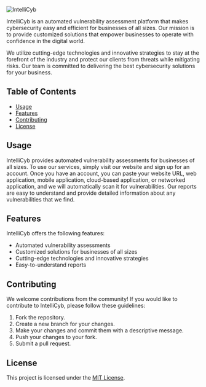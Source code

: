 ![IntelliCyb](https://github.com/IntelliCyb/.github/blob/main/profile/lgo-wide.png)

IntelliCyb is an automated vulnerability assessment platform that makes cybersecurity easy and efficient for businesses of all sizes. Our mission is to provide customized solutions that empower businesses to operate with confidence in the digital world.

We utilize cutting-edge technologies and innovative strategies to stay at the forefront of the industry and protect our clients from threats while mitigating risks. Our team is committed to delivering the best cybersecurity solutions for your business.

## Table of Contents

- [Usage](#usage)
- [Features](#features)
- [Contributing](#contributing)
- [License](#license)

## Usage

IntelliCyb provides automated vulnerability assessments for businesses of all sizes. To use our services, simply visit our website and sign up for an account. Once you have an account, you can paste your website URL, web application, mobile application, cloud-based application, or networked application, and we will automatically scan it for vulnerabilities. Our reports are easy to understand and provide detailed information about any vulnerabilities that we find.

## Features

IntelliCyb offers the following features:

- Automated vulnerability assessments
- Customized solutions for businesses of all sizes
- Cutting-edge technologies and innovative strategies
- Easy-to-understand reports

## Contributing

We welcome contributions from the community! If you would like to contribute to IntelliCyb, please follow these guidelines:

1. Fork the repository.
2. Create a new branch for your changes.
3. Make your changes and commit them with a descriptive message.
4. Push your changes to your fork.
5. Submit a pull request.

## License

This project is licensed under the [MIT License](https://opensource.org/licenses/MIT).
